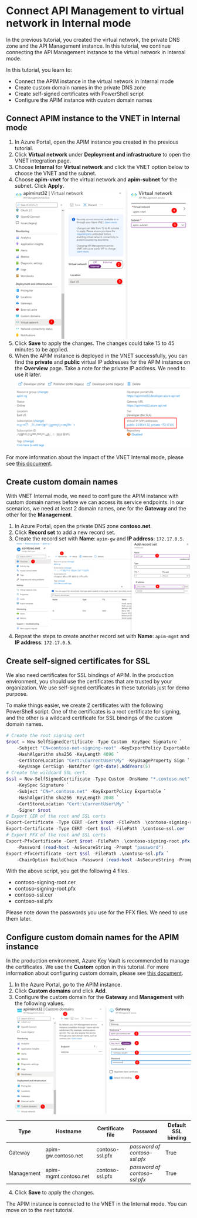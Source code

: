 # Connect API Management to virtual network in Internal mode

In the previous tutorial, you created the virtual network, the private DNS zone and the API Management instance. In this tutorial, we continue connecting the API Management instance to the virtual network in Internal mode.

In this tutorial, you learn to:

- Connect the APIM instance in the virtual network in Internal mode
- Create custom domain names in the private DNS zone
- Create self-signed certificates with PowerShell script
- Configure the APIM instance with custom domain names

## Connect APIM instance to the VNET in Internal mode

1. In Azure Portal, open the APIM instance you created in the previous tutorial.
1. Click **Virtual network** under **Deployment and infrastructure** to open the VNET integration page.
1. Choose **Internal** for **Virtual network** and click the VNET option below to choose the VNET and the subnet.
1. Choose **apim-vnet** for the virtual network and **apim-subnet** for the subnet. Click **Apply**.
    ![apim internal vnet](images/apim-internal-vnet.png)
1. Click **Save** to apply the changes. The changes could take 15 to 45 minutes to be applied.
1. When the APIM instance is deployed in the VNET successfully, you can find the **private** and **public** virtual IP addresses for the APIM instance on the **Overview** page. Take a note for the private IP address. We need to use it later.
    ![private IP address](images/apim-private-ip.png)

For more information about the impact of the VNET Internal mode, please see [this document](https://docs.microsoft.com/azure/api-management/api-management-using-with-internal-vnet).

## Create custom domain names

With VNET Internal mode, we need to configure the APIM instance with custom domain names before we can access its service endpoints. In our scenarios, we need at least 2 domain names, one for the **Gateway** and the other for the **Management**.

1. In Azure Portal, open the private DNS zone **contoso.net**.
1. Click **Record set** to add a new record set.
1. Create the record set with **Name**: `apim-gw` and **IP address**: `172.17.0.5`.
    ![record set](images/private-zone-recordset.png)
1. Repeat the steps to create another record set with **Name**: `apim-mgmt` and **IP address**: `172.17.0.5`.

## Create self-signed certificates for SSL

We also need certificates for SSL bindings of APIM. In the production environment, you should use the certificates that are trusted by your organization. We use self-signed certificates in these tutorials just for demo purpose.

To make things easier, we create 2 certificates with the following PowerShell script. One of the certificates is a root certificate for signing, and the other is a wildcard certificate for SSL bindings of the custom domain names.

```PowerShell
# Create the root signing cert
$root = New-SelfSignedCertificate -Type Custom -KeySpec Signature `
    -Subject "CN=contoso-net-signing-root" -KeyExportPolicy Exportable `
    -HashAlgorithm sha256 -KeyLength 4096 `
    -CertStoreLocation "Cert:\CurrentUser\My" -KeyUsageProperty Sign `
    -KeyUsage CertSign -NotAfter (get-date).AddYears(5)
# Create the wildcard SSL cert.
$ssl = New-SelfSignedCertificate -Type Custom -DnsName "*.contoso.net","contoso.net" `
    -KeySpec Signature `
    -Subject "CN=*.contoso.net" -KeyExportPolicy Exportable `
    -HashAlgorithm sha256 -KeyLength 2048 `
    -CertStoreLocation "Cert:\CurrentUser\My" `
    -Signer $root
# Export CER of the root and SSL certs
Export-Certificate -Type CERT -Cert $root -FilePath .\contoso-signing-root.cer
Export-Certificate -Type CERT -Cert $ssl -FilePath .\contoso-ssl.cer
# Export PFX of the root and SSL certs
Export-PfxCertificate -Cert $root -FilePath .\contoso-signing-root.pfx `
    -Password (read-host -AsSecureString -Prompt "password")
Export-PfxCertificate -Cert $ssl -FilePath .\contoso-ssl.pfx `
    -ChainOption BuildChain -Password (read-host -AsSecureString -Prompt "password")
```

With the above script, you get the following 4 files.

- contoso-signing-root.cer
- contoso-signing-root.pfx
- contoso-ssl.cer
- contoso-ssl.pfx

Please note down the passwords you use for the PFX files. We need to use them later.

## Configure custom domain names for the APIM instance

In the production environment, Azure Key Vault is recommended to manage the certificates. We use the **Custom** option in this tutorial. For more information about configuring custom domain, please see [this document](https://docs.microsoft.com/azure/api-management/configure-custom-domain).

1. In the Azure Portal, go to the APIM instance.
1. Click **Custom domains** and click **Add**.
1. Configure the custom domain for the **Gateway** and **Management** with the following values.
    ![custom domain](images/apim-custom-domain.png)

Type    |Hostname    |Certificate file    |Password    |Default SSL binding 
--------|------------|--------------------|------------|---------------------
Gateway |apim-gw.contoso.net    |contoso-ssl.pfx    |_password of contoso-ssl.pfx_ |True
Management |apim-mgmt.contoso.net |contoso-ssl.pfx  |_password of contoso-ssl.pfx_ |True

4. Click **Save** to apply the changes.

The APIM instance is connected to the VNET in the Internal mode. You can move on to the next tutorial.
